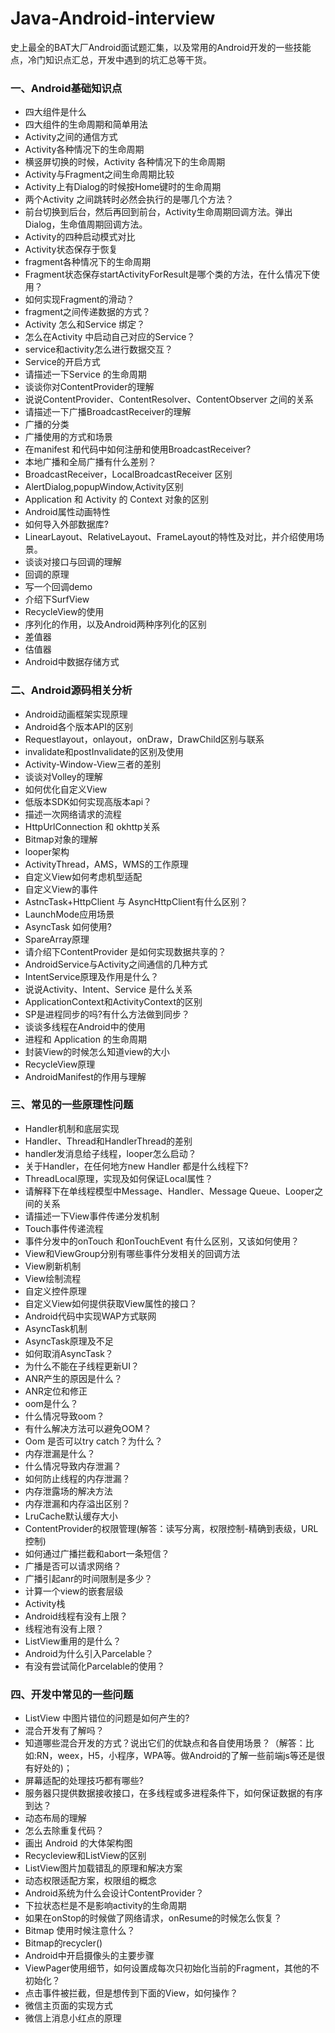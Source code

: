 # Java-Android-interview
史上最全的BAT大厂Android面试题汇集，以及常用的Android开发的一些技能点，冷门知识点汇总，开发中遇到的坑汇总等干货。


### 一、Android基础知识点

* 四大组件是什么
* 四大组件的生命周期和简单用法
* Activity之间的通信方式
* Activity各种情况下的生命周期
* 横竖屏切换的时候，Activity 各种情况下的生命周期
* Activity与Fragment之间生命周期比较
* Activity上有Dialog的时候按Home键时的生命周期
* 两个Activity 之间跳转时必然会执行的是哪几个方法？
* 前台切换到后台，然后再回到前台，Activity生命周期回调方法。弹出Dialog，生命值周期回调方法。
* Activity的四种启动模式对比
* Activity状态保存于恢复
* fragment各种情况下的生命周期
* Fragment状态保存startActivityForResult是哪个类的方法，在什么情况下使用？
* 如何实现Fragment的滑动？
* fragment之间传递数据的方式？
* Activity 怎么和Service 绑定？
* 怎么在Activity 中启动自己对应的Service？
* service和activity怎么进行数据交互？
* Service的开启方式
* 请描述一下Service 的生命周期
* 谈谈你对ContentProvider的理解
* 说说ContentProvider、ContentResolver、ContentObserver 之间的关系
* 请描述一下广播BroadcastReceiver的理解
* 广播的分类
* 广播使用的方式和场景
* 在manifest 和代码中如何注册和使用BroadcastReceiver?
* 本地广播和全局广播有什么差别？
* BroadcastReceiver，LocalBroadcastReceiver 区别
* AlertDialog,popupWindow,Activity区别
* Application 和 Activity 的 Context 对象的区别
* Android属性动画特性
* 如何导入外部数据库?
* LinearLayout、RelativeLayout、FrameLayout的特性及对比，并介绍使用场景。
* 谈谈对接口与回调的理解
* 回调的原理
* 写一个回调demo
* 介绍下SurfView
* RecycleView的使用
* 序列化的作用，以及Android两种序列化的区别
* 差值器
* 估值器
* Android中数据存储方式

### 二、Android源码相关分析

* Android动画框架实现原理
* Android各个版本API的区别
* Requestlayout，onlayout，onDraw，DrawChild区别与联系
* invalidate和postInvalidate的区别及使用
* Activity-Window-View三者的差别
* 谈谈对Volley的理解
* 如何优化自定义View
* 低版本SDK如何实现高版本api？
* 描述一次网络请求的流程
* HttpUrlConnection 和 okhttp关系
* Bitmap对象的理解
* looper架构
* ActivityThread，AMS，WMS的工作原理
* 自定义View如何考虑机型适配
* 自定义View的事件
* AstncTask+HttpClient 与 AsyncHttpClient有什么区别？
* LaunchMode应用场景
* AsyncTask 如何使用?
* SpareArray原理
* 请介绍下ContentProvider 是如何实现数据共享的？
* AndroidService与Activity之间通信的几种方式
* IntentService原理及作用是什么？
* 说说Activity、Intent、Service 是什么关系
* ApplicationContext和ActivityContext的区别
* SP是进程同步的吗?有什么方法做到同步？
* 谈谈多线程在Android中的使用
* 进程和 Application 的生命周期
* 封装View的时候怎么知道view的大小
* RecycleView原理
* AndroidManifest的作用与理解

### 三、常见的一些原理性问题

* Handler机制和底层实现
* Handler、Thread和HandlerThread的差别
* handler发消息给子线程，looper怎么启动？
* 关于Handler，在任何地方new Handler 都是什么线程下?
* ThreadLocal原理，实现及如何保证Local属性？
* 请解释下在单线程模型中Message、Handler、Message Queue、Looper之间的关系
* 请描述一下View事件传递分发机制
* Touch事件传递流程
* 事件分发中的onTouch 和onTouchEvent 有什么区别，又该如何使用？
* View和ViewGroup分别有哪些事件分发相关的回调方法
* View刷新机制
* View绘制流程
* 自定义控件原理
* 自定义View如何提供获取View属性的接口？
* Android代码中实现WAP方式联网
* AsyncTask机制
* AsyncTask原理及不足
* 如何取消AsyncTask？
* 为什么不能在子线程更新UI？
* ANR产生的原因是什么？
* ANR定位和修正
* oom是什么？
* 什么情况导致oom？
* 有什么解决方法可以避免OOM？
* Oom 是否可以try catch？为什么？
* 内存泄漏是什么？
* 什么情况导致内存泄漏？
* 如何防止线程的内存泄漏？
* 内存泄露场的解决方法
* 内存泄漏和内存溢出区别？
* LruCache默认缓存大小
* ContentProvider的权限管理(解答：读写分离，权限控制-精确到表级，URL控制)
* 如何通过广播拦截和abort一条短信？
* 广播是否可以请求网络？
* 广播引起anr的时间限制是多少？
* 计算一个view的嵌套层级
* Activity栈
* Android线程有没有上限？
* 线程池有没有上限？
* ListView重用的是什么？
* Android为什么引入Parcelable？
* 有没有尝试简化Parcelable的使用？

### 四、开发中常见的一些问题

* ListView 中图片错位的问题是如何产生的?
* 混合开发有了解吗？
* 知道哪些混合开发的方式？说出它们的优缺点和各自使用场景？（解答：比如:RN，weex，H5，小程序，WPA等。做Android的了解一些前端js等还是很有好处的)；
* 屏幕适配的处理技巧都有哪些?
* 服务器只提供数据接收接口，在多线程或多进程条件下，如何保证数据的有序到达？
* 动态布局的理解
* 怎么去除重复代码？
* 画出 Android 的大体架构图
* Recycleview和ListView的区别
* ListView图片加载错乱的原理和解决方案
* 动态权限适配方案，权限组的概念
* Android系统为什么会设计ContentProvider？
* 下拉状态栏是不是影响activity的生命周期
* 如果在onStop的时候做了网络请求，onResume的时候怎么恢复？
* Bitmap 使用时候注意什么？
* Bitmap的recycler()
* Android中开启摄像头的主要步骤
* ViewPager使用细节，如何设置成每次只初始化当前的Fragment，其他的不初始化？
* 点击事件被拦截，但是想传到下面的View，如何操作？
* 微信主页面的实现方式
* 微信上消息小红点的原理
